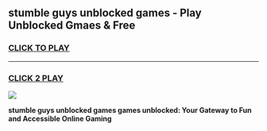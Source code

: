 
## stumble guys unblocked games - Play Unblocked Gmaes & Free
<h3>
<a href="https://news.freeplayer.one?title=stumble_guys_unblocked_games&ref=16F">CLICK TO PLAY</a></h3>
<hr>

<h3>
<a href="https://news.freeplayer.one?title=stumble_guys_unblocked_games&ref=16F">CLICK 2 PLAY</a>
  
</h3>

<a href="https://news.freeplayer.one?title=stumble_guys_unblocked_games&ref=16F/"><img src="https://clearcache.store/games.png"></a>


**stumble guys unblocked games games unblocked: Your Gateway to Fun and Accessible Online Gaming**
